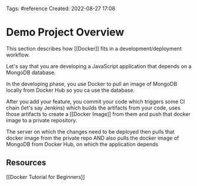 Tags: #reference 
Created: 2022-08-27 17:08

# Demo Project Overview
This section describes how [[Docker]] fits in a development/deployment workflow.

Let's say that you are developing a JavaScript application that depends on a MongoDB database.

In the developing phase, you use Docker to pull an image of MongoDB locally from Docker Hub so you ca use the database.

After you add your feature, you commit your code which triggers some CI chain (let's say Jenkins) which builds the artifacts from your code, uses those artifacts to create a [[Docker Image]] from them and push that docker image to a private repository.

The server on which the changes need to be deployed then pulls that docker image from the private repo AND also pulls the docker image of MongoDB from Docker Hub, on which the application depends

## Resources
[[Docker Tutorial for Beginners]]
